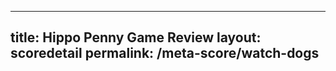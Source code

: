 ---
        
title: Hippo Penny Game Review
layout: scoredetail
permalink: /meta-score/watch-dogs
---